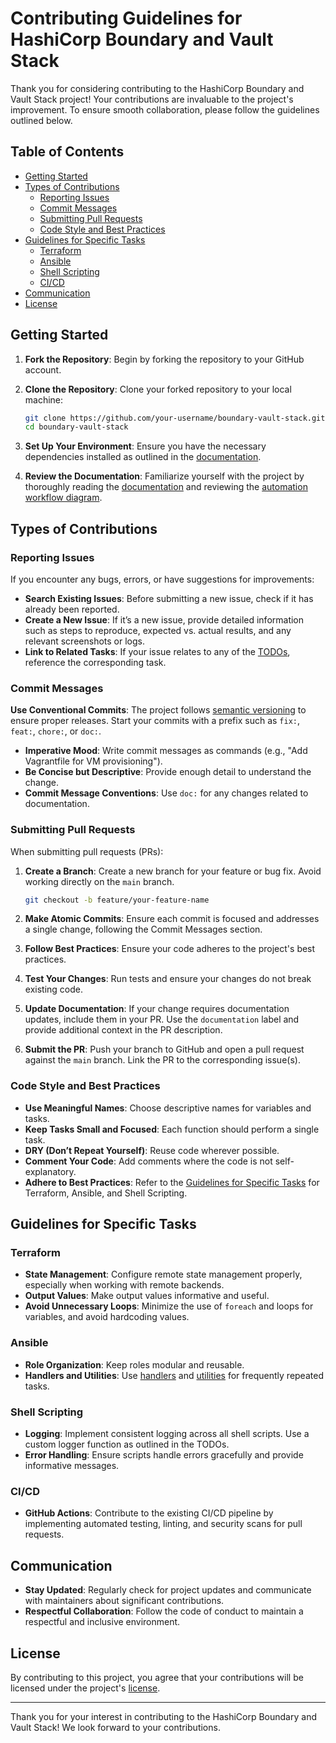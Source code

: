 # Contributing Guidelines for HashiCorp Boundary and Vault Stack

Thank you for considering contributing to the HashiCorp Boundary and Vault Stack project! Your contributions are invaluable to the project's improvement. To ensure smooth collaboration, please follow the guidelines outlined below.

## Table of Contents
- [Getting Started](#getting-started)
- [Types of Contributions](#types-of-contributions)
  - [Reporting Issues](#reporting-issues)
  - [Commit Messages](#commit-messages)
  - [Submitting Pull Requests](#submitting-pull-requests)
  - [Code Style and Best Practices](#code-style-and-best-practices)
- [Guidelines for Specific Tasks](#guidelines-for-specific-tasks)
  - [Terraform](#terraform)
  - [Ansible](#ansible)
  - [Shell Scripting](#shell-scripting)
  - [CI/CD](#cicd)
- [Communication](#communication)
- [License](#license)

## Getting Started

1. **Fork the Repository**: Begin by forking the repository to your GitHub account.

2. **Clone the Repository**: Clone your forked repository to your local machine:
    ```bash
    git clone https://github.com/your-username/boundary-vault-stack.git
    cd boundary-vault-stack
    ```

3. **Set Up Your Environment**: Ensure you have the necessary dependencies installed as outlined in the [documentation](https://devopshobbies.github.io/boundary-vault-stack/).

4. **Review the Documentation**: Familiarize yourself with the project by thoroughly reading the [documentation](https://devopshobbies.github.io/boundary-vault-stack/) and reviewing the [automation workflow diagram](https://linktw.in/PloXtt).

## Types of Contributions

### Reporting Issues

If you encounter any bugs, errors, or have suggestions for improvements:

- **Search Existing Issues**: Before submitting a new issue, check if it has already been reported.
- **Create a New Issue**: If it’s a new issue, provide detailed information such as steps to reproduce, expected vs. actual results, and any relevant screenshots or logs.
- **Link to Related Tasks**: If your issue relates to any of the [TODOs](https://github.com/devopshobbies/boundary-vault-stack/tree/main/#to-do), reference the corresponding task.

### Commit Messages

**Use Conventional Commits**: The project follows [semantic versioning](https://semver.org/) to ensure proper releases. Start your commits with a prefix such as `fix:`, `feat:`, `chore:`, or `doc:`.

- **Imperative Mood**: Write commit messages as commands (e.g., "Add Vagrantfile for VM provisioning").
- **Be Concise but Descriptive**: Provide enough detail to understand the change.
- **Commit Message Conventions**: Use `doc:` for any changes related to documentation.

### Submitting Pull Requests

When submitting pull requests (PRs):

1. **Create a Branch**: Create a new branch for your feature or bug fix. Avoid working directly on the `main` branch.
    ```bash
    git checkout -b feature/your-feature-name
    ```

2. **Make Atomic Commits**: Ensure each commit is focused and addresses a single change, following the Commit Messages section.

3. **Follow Best Practices**: Ensure your code adheres to the project's best practices.

4. **Test Your Changes**: Run tests and ensure your changes do not break existing code.

5. **Update Documentation**: If your change requires documentation updates, include them in your PR. Use the `documentation` label and provide additional context in the PR description.

6. **Submit the PR**: Push your branch to GitHub and open a pull request against the `main` branch. Link the PR to the corresponding issue(s).

### Code Style and Best Practices

- **Use Meaningful Names**: Choose descriptive names for variables and tasks.
- **Keep Tasks Small and Focused**: Each function should perform a single task.
- **DRY (Don’t Repeat Yourself)**: Reuse code wherever possible.
- **Comment Your Code**: Add comments where the code is not self-explanatory.
- **Adhere to Best Practices**: Refer to the [Guidelines for Specific Tasks](#guidelines-for-specific-tasks) for Terraform, Ansible, and Shell Scripting.

## Guidelines for Specific Tasks

### Terraform

- **State Management**: Configure remote state management properly, especially when working with remote backends.
- **Output Values**: Make output values informative and useful.
- **Avoid Unnecessary Loops**: Minimize the use of `foreach` and loops for variables, and avoid hardcoding values.

### Ansible

- **Role Organization**: Keep roles modular and reusable.
- **Handlers and Utilities**: Use [handlers](./ansible/handlers/) and [utilities](./ansible/utils/) for frequently repeated tasks.

### Shell Scripting

- **Logging**: Implement consistent logging across all shell scripts. Use a custom logger function as outlined in the TODOs.
- **Error Handling**: Ensure scripts handle errors gracefully and provide informative messages.

### CI/CD

- **GitHub Actions**: Contribute to the existing CI/CD pipeline by implementing automated testing, linting, and security scans for pull requests.

## Communication

- **Stay Updated**: Regularly check for project updates and communicate with maintainers about significant contributions.
- **Respectful Collaboration**: Follow the code of conduct to maintain a respectful and inclusive environment.

## License

By contributing to this project, you agree that your contributions will be licensed under the project's [license](./LICENSE).

---

Thank you for your interest in contributing to the HashiCorp Boundary and Vault Stack! We look forward to your contributions.
